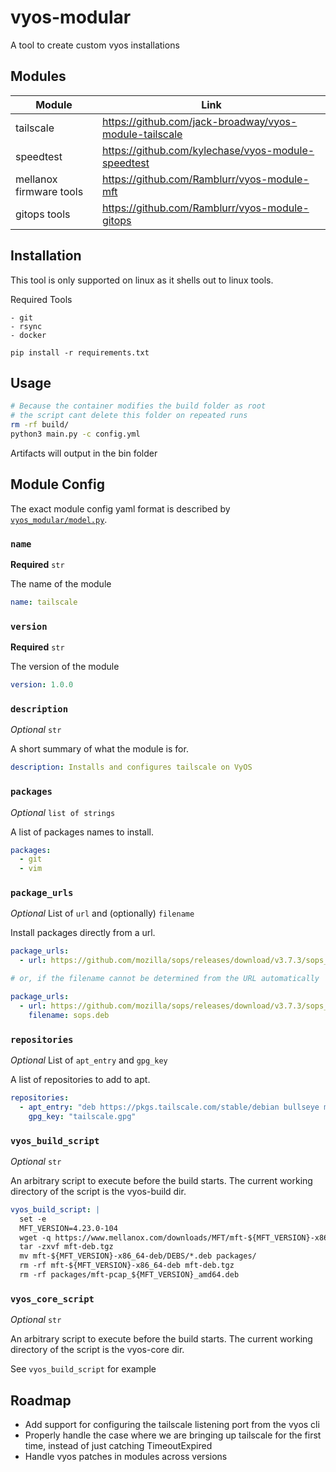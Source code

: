 # vyos-modular

A tool to create custom vyos installations

## Modules

| Module                  | Link                                                   |
|-------------------------|--------------------------------------------------------|
| tailscale               | https://github.com/jack-broadway/vyos-module-tailscale |
| speedtest               | https://github.com/kylechase/vyos-module-speedtest     |
| mellanox firmware tools | https://github.com/Ramblurr/vyos-module-mft            |
| gitops tools            | https://github.com/Ramblurr/vyos-module-gitops         |

## Installation

This tool is only supported on linux as it shells out to linux tools.

Required Tools

```
- git
- rsync
- docker
```

```python3
pip install -r requirements.txt
```

## Usage

```bash
# Because the container modifies the build folder as root
# the script cant delete this folder on repeated runs
rm -rf build/ 
python3 main.py -c config.yml
```

Artifacts will output in the bin folder

## Module Config

The exact module config yaml format is described by [`vyos_modular/model.py`](./vyos_modular/model.py).

### `name`

**Required** `str`

The name of the module

``` yaml
name: tailscale
```

### `version`

**Required** `str`

The version of the module

``` yaml
version: 1.0.0
```

### `description`

*Optional* `str`

A short summary of what the module is for.

``` yaml
description: Installs and configures tailscale on VyOS
```

### `packages`

*Optional* `list of strings`

A list of packages names to install.

``` yaml
packages:
  - git
  - vim
```

### `package_urls`

*Optional* List of `url` and (optionally) `filename`

Install packages directly from a url.

``` yaml
package_urls:
  - url: https://github.com/mozilla/sops/releases/download/v3.7.3/sops_3.7.3_amd64.deb

# or, if the filename cannot be determined from the URL automatically

package_urls:
  - url: https://github.com/mozilla/sops/releases/download/v3.7.3/sops_3.7.3_amd64.deb
    filename: sops.deb
```

### `repositories`

*Optional* List of `apt_entry` and `gpg_key`

A list of repositories to add to apt.

``` yaml
repositories:
  - apt_entry: "deb https://pkgs.tailscale.com/stable/debian bullseye main"
    gpg_key: "tailscale.gpg"
```

### `vyos_build_script`

*Optional* `str`

An arbitrary script to execute before the build starts. The current working directory of the script is the vyos-build dir.

``` yaml
vyos_build_script: |
  set -e
  MFT_VERSION=4.23.0-104
  wget -q https://www.mellanox.com/downloads/MFT/mft-${MFT_VERSION}-x86_64-deb.tgz -O mft-deb.tgz
  tar -zxvf mft-deb.tgz
  mv mft-${MFT_VERSION}-x86_64-deb/DEBS/*.deb packages/
  rm -rf mft-${MFT_VERSION}-x86_64-deb mft-deb.tgz
  rm -rf packages/mft-pcap_${MFT_VERSION}_amd64.deb
```

### `vyos_core_script`

*Optional* `str`

An arbitrary script to execute before the build starts. The current working directory of the script is the vyos-core dir.

See `vyos_build_script` for example


## Roadmap

- Add support for configuring the tailscale listening port from the vyos cli
- Properly handle the case where we are bringing up tailscale for the first time, instead of just catching TimeoutExpired
- Handle vyos patches in modules across versions
